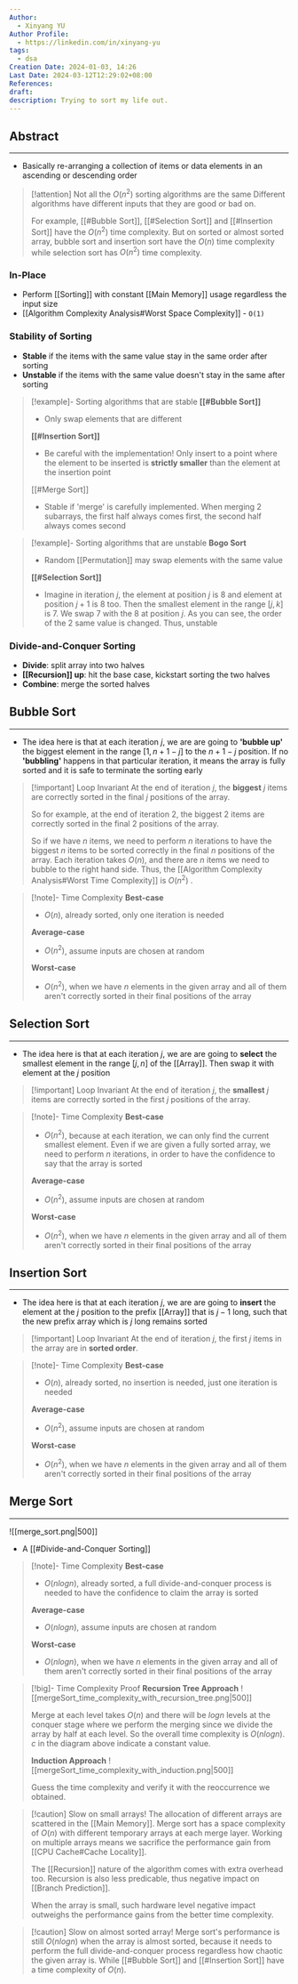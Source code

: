 ```yaml
---
Author:
  - Xinyang YU
Author Profile:
  - https://linkedin.com/in/xinyang-yu
tags:
  - dsa
Creation Date: 2024-01-03, 14:26
Last Date: 2024-03-12T12:29:02+08:00
References: 
draft: 
description: Trying to sort my life out.
---
```

## Abstract
---
- Basically re-arranging a collection of items or data elements in an ascending or descending order

>[!attention] Not all the $O(n^2)$ sorting algorithms are the same
> Different algorithms have different inputs that they are good or bad on.
> 
> For example, [[#Bubble Sort]], [[#Selection Sort]] and [[#Insertion Sort]] have the $O(n^2)$ time complexity. But on sorted or almost sorted array, bubble sort and insertion sort have the $O(n)$ time complexity while selection sort has $O(n^2)$ time complexity.
> 

### In-Place
- Perform [[Sorting]] with constant [[Main Memory]] usage regardless the input size
- [[Algorithm Complexity Analysis#Worst Space Complexity]] - `O(1)`

### Stability of Sorting
- **Stable** if the items with the same value stay in the same order after sorting
- **Unstable** if the items with the same value doesn't stay in the same after sorting

>[!example]- Sorting algorithms that are stable
> **[[#Bubble Sort]]**
> - Only swap elements that are different
>
> **[[#Insertion Sort]]**
> - Be careful with the implementation! Only insert to a point where the element to be inserted is **strictly smaller** than the element at the insertion point
> 
> [[#Merge Sort]]
> - Stable if 'merge' is carefully implemented. When merging 2 subarrays, the first half always comes first, the second half always comes second


>[!example]- Sorting algorithms that are unstable
> **Bogo Sort**
> - Random [[Permutation]] may swap elements with the same value 
> 
> **[[#Selection Sort]]**
> - Imagine in iteration $j$, the element at position $j$ is $8$ and element at position $j+1$ is $8$ too. Then the smallest element in the range $[j, k]$ is $7$. We swap $7$ with the $8$ at position $j$. As you can see, the order of the 2 same value is changed. Thus, unstable

### Divide-and-Conquer Sorting
- **Divide**: split array into two halves
- **[[Recursion]] up**: hit the base case, kickstart sorting the two halves
- **Combine**: merge the sorted halves

## Bubble Sort
---
- The idea here is that at each iteration $j$, we are are going to **'bubble up'** the biggest element in the range $[1, n+1-j]$ to the $n+1-j$ position. If no **'bubbling'** happens in that particular iteration, it means the array is fully sorted and it is safe to terminate the sorting early


>[!important] Loop Invariant
> At the end of iteration $j$, the **biggest** $j$ items are correctly sorted in the final $j$ positions of the array.
> 
> So for example, at the end of iteration 2, the biggest 2 items are correctly sorted in the final 2 positions of the array. 
> 
> So if we have $n$ items, we need to perform $n$ iterations to have the biggest $n$ items to be sorted correctly in the final $n$ positions of the array. Each iteration takes $O(n)$, and there are $n$ items we need to bubble to the right hand side. Thus, the [[Algorithm Complexity Analysis#Worst Time Complexity]] is $O(n^2)$ .

>[!note]- Time Complexity
> **Best-case**
> - $O(n)$, already sorted, only one iteration is needed 
>   
> **Average-case**
> - $O(n^2)$, assume inputs are chosen at random
> 
> **Worst-case**
> - $O(n^2)$, when we have $n$ elements in the given array and all of them aren't correctly sorted in their final positions of the array

## Selection Sort
---
- The idea here is that at each iteration $j$, we are are going to **select** the smallest element in the range $[j, n]$ of the [[Array]]. Then swap it with element at the $j$ position

>[!important] Loop Invariant
> At the end of iteration $j$, the **smallest** $j$ items are correctly sorted in the first $j$ positions of the array.

>[!note]- Time Complexity
> **Best-case**
> - $O(n^2)$, because at each iteration, we can only find the current smallest element. Even if we are given a fully sorted array, we need to perform $n$ iterations, in order to have the confidence to say that the array is sorted 
>   
> **Average-case**
> - $O(n^2)$, assume inputs are chosen at random
> 
> **Worst-case**
> - $O(n^2)$, when we have $n$ elements in the given array and all of them aren't correctly sorted in their final positions of the array

## Insertion Sort
---
- The idea here is that at each iteration $j$, we are are going to **insert** the element at the $j$ position to the prefix [[Array]] that is $j-1$ long, such that the new prefix array which is $j$ long remains sorted

>[!important] Loop Invariant
> At the end of iteration $j$, the first $j$ items in the array are in **sorted order**.

>[!note]- Time Complexity
> **Best-case**
> - $O(n)$, already sorted, no insertion is needed, just one iteration is needed 
>   
> **Average-case**
> - $O(n^2)$, assume inputs are chosen at random
> 
> **Worst-case**
> - $O(n^2)$, when we have $n$ elements in the given array and all of them aren't correctly sorted in their final positions of the array


## Merge Sort
----
![[merge_sort.png|500]]
- A [[#Divide-and-Conquer Sorting]]

>[!note]- Time Complexity
> **Best-case**
> - $O(nlogn)$, already sorted, a full divide-and-conquer process is needed to have the confidence to claim the array is sorted
>   
> **Average-case**
> - $O(nlogn)$, assume inputs are chosen at random
> 
> **Worst-case**
> - $O(nlogn)$, when we have $n$ elements in the given array and all of them aren't correctly sorted in their final positions of the array

>[!big]- Time Complexity Proof
> **Recursion Tree Approach**
> ![[mergeSort_time_complexity_with_recursion_tree.png|500]]
> 
> Merge at each level takes $O(n)$ and there will be $logn$ levels at the conquer stage where we perform the merging since we divide the array by half at each level. So the overall time complexity is $O(nlogn)$. $c$ in the diagram above indicate a constant value.
> 
> **Induction Approach**
> ![[mergeSort_time_complexity_with_induction.png|500]]
> 
> Guess the time complexity and verify it with the reoccurrence we obtained. 

>[!caution] Slow on small arrays!
> The allocation of different arrays are scattered in the [[Main Memory]]. Merge sort has a space complexity of $O(n)$ with different temporary arrays at each merge layer. Working on multiple arrays means we sacrifice the performance gain from [[CPU Cache#Cache Locality]]. 
> 
> The [[Recursion]] nature of the algorithm comes with extra overhead too. Recursion is also less predicable, thus negative impact on [[Branch Prediction]].
> 
> When the array is small, such hardware level negative impact outweighs the performance gains from the better time complexity.

>[!caution] Slow on almost sorted array!
> Merge sort's performance is still $O(nlogn)$ when the array is almost sorted, because it needs to perform the full divide-and-conquer process regardless how chaotic the given array is. While [[#Bubble Sort]] and [[#Insertion Sort]] have a time complexity of $O(n)$.